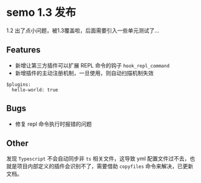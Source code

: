 # semo 1.3 发布

1.2 出了点小问题，被1.3覆盖啦，后面需要引入一些单元测试了...

## Features

* 新增让第三方插件可以扩展 REPL 命令的钩子 `hook_repl_command`
* 新增插件的主动注册机制，一旦使用，则自动扫描机制失效

```
$plugins:
  hello-world: true
```

## Bugs

* 修复 repl 命令执行时报错的问题

## Other

发现 `Typescript` 不会自动同步非 `ts` 相关文件，这导致 yml 配置文件过不去，也就是项目内部定义的插件会识别不了，需要借助 `copyfiles` 命令来解决，已更新文档。